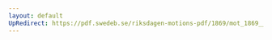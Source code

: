 ```yaml
---
layout: default
UpRedirect: https://pdf.swedeb.se/riksdagen-motions-pdf/1869/mot_1869__ak__00265/mot_1869__ak__00265_003.pdf
---
```

